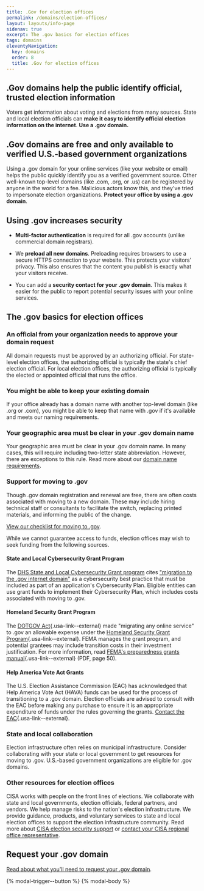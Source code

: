 ```yaml
---
title: .Gov for election offices
permalink: /domains/election-offices/
layout: layouts/info-page
sidenav: true
excerpt: The .gov basics for election offices
tags: domains
eleventyNavigation:
  key: domains
  order: 8
  title: .Gov for election offices
---
```

## .Gov domains help the public identify official, trusted election information

Voters get information about voting and elections from many sources. State and local election officials can **make it easy to identify official election information on the internet**. **Use a .gov domain.**

## .Gov domains are free and only available to verified U.S.-based government organizations

Using a .gov domain for your online services (like your website or email) helps the public quickly identify you as a verified government source. Other well-known top-level domains (like .com, .org, or .us) can be registered by anyone in the world for a fee. Malicious actors know this, and they've tried to impersonate election organizations. **Protect your office by using a .gov domain**.

## Using .gov increases security

- **Multi-factor authentication** is required for all .gov accounts (unlike commercial domain registrars).

- We **preload all new domains**. Preloading requires browsers to use a secure HTTPS connection to your website. This protects your visitors' privacy. This also ensures that the content you publish is exactly what your visitors receive.

- You can add a **security contact for your .gov domain**. This makes it easier for the public to report potential security issues with your online services.

## The .gov basics for election offices

### An official from your organization needs to approve your domain request

All domain requests must be approved by an authorizing official. For state-level election offices, the authorizing official is typically the state's chief election official. For local election offices, the authorizing official is typically the elected or appointed official that runs the office.

### You might be able to keep your existing domain

If your office already has a domain name with another top-level domain (like .org or .com), you might be able to keep that name with .gov if it's available and meets our naming requirements.

### Your geographic area must be clear in your .gov domain name

Your geographic area must be clear in your .gov domain name. In many cases, this will require including two-letter state abbreviation.  However, there are exceptions to this rule. Read more about our [domain name requirements](../requirements/).

### Support for moving to .gov

Though .gov domain registration and renewal are free, there are often costs associated with moving to a new domain. These may include hiring technical staff or consultants to facilitate the switch, replacing printed materials, and informing the public of the change.

[View our checklist for moving to .gov](../moving/).

While we cannot guarantee access to funds, election offices may wish to seek funding from the following sources.

#### State and Local Cybersecurity Grant Program 

The [DHS State and Local Cybersecurity Grant program](https://www.cisa.gov/state-and-local-cybersecurity-grant-program) cites ["migration to the .gov internet domain"](https://www.cisa.gov/state-and-local-cybersecurity-grant-program-frequently-asked-questions) as a cybersecurity best practice that must be included as part of an application's Cybersecurity Plan. Eligible entities can use grant funds to implement their Cybersecurity Plan, which includes costs associated with moving to .gov.

#### Homeland Security Grant Program

The [DOTGOV Act](https://www.congress.gov/bill/116th-congress/house-bill/133/text/enr){.usa-link--external} made "migrating any online service" to .gov an allowable expense under the [Homeland Security Grant Program](https://www.fema.gov/grants/preparedness/homeland-security){.usa-link--external}.  FEMA manages the grant program, and potential grantees may include transition costs in their investment justification. For more information, read [FEMA's preparedness grants manual](https://www.fema.gov/sites/default/files/documents/FEMA_2021-Preparedness-Grants-Manual_02-19-2021.pdf#page=50){.usa-link--external} (PDF, page 50).

#### Help America Vote Act Grants
The U.S. Election Assistance Commission (EAC) has acknowledged that Help America Vote Act (HAVA) funds can be used for the process of transitioning to a .gov domain. Election officials are advised to consult with the EAC before making any purchase to ensure it is an appropriate expenditure of funds under the rules governing the grants.  [Contact the EAC](https://www.eac.gov/contactuseac){.usa-link--external}.

### State and local collaboration
Election infrastructure often relies on municipal infrastructure.  Consider collaborating with your state or local government to get resources for moving to .gov. U.S.-based government organizations are eligible for .gov domains.

### Other resources for election offices

CISA works with people on the front lines of elections. We collaborate with state and local governments, election officials, federal partners, and vendors. We help manage risks to the nation's election infrastructure. We provide guidance, products, and voluntary services to state and local election offices to support the election infrastructure community. Read more about [CISA election security support](https://www.cisa.gov/election-security) or [contact your CISA regional office representative](https://www.cisa.gov/cisa-regions).

## Request your .gov domain

[Read about what you'll need to request your .gov domain](../before/).

{% modal-trigger--button %}
{% modal-body %}
